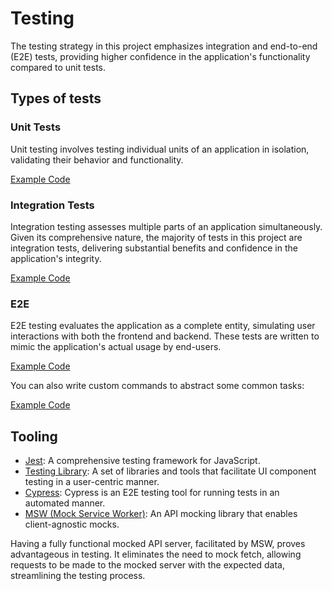 # Testing

The testing strategy in this project emphasizes integration and end-to-end (E2E) tests, providing higher confidence in the application's functionality compared to unit tests.

## Types of tests

### Unit Tests

Unit testing involves testing individual units of an application in isolation, validating their behavior and functionality.

[Example Code](../src/features/auth/hooks/__tests__/useIsCurrentUser.test.ts)

### Integration Tests

Integration testing assesses multiple parts of an application simultaneously. Given its comprehensive nature, the majority of tests in this project are integration tests, delivering substantial benefits and confidence in the application's integrity.

[Example Code](../src/features/comments/components/__tests__/Comments.test.tsx)

### E2E

E2E testing evaluates the application as a complete entity, simulating user interactions with both the frontend and backend. These tests are written to mimic the application's actual usage by end-users.

[Example Code](../cypress/e2e/smoke.cy.ts)

You can also write custom commands to abstract some common tasks:

[Example Code](../cypress/support/commands.ts)

## Tooling

- [Jest](https://jestjs.io/): A comprehensive testing framework for JavaScript.
- [Testing Library](https://testing-library.com/): A set of libraries and tools that facilitate UI component testing in a user-centric manner.
- [Cypress](https://www.cypress.io/): Cypress is an E2E testing tool for running tests in an automated manner.
- [MSW (Mock Service Worker)](https://mswjs.io): An API mocking library that enables client-agnostic mocks.

Having a fully functional mocked API server, facilitated by MSW, proves advantageous in testing. It eliminates the need to mock fetch, allowing requests to be made to the mocked server with the expected data, streamlining the testing process.
